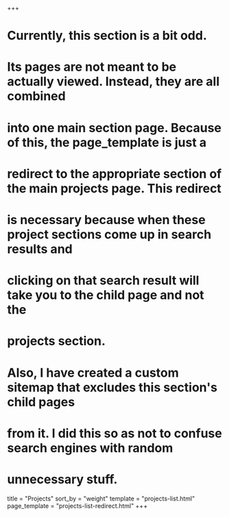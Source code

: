 +++
# Currently, this section is a bit odd.
#
# Its pages are not meant to be actually viewed. Instead, they are all combined
# into one main section page. Because of this, the page_template is just a
# redirect to the appropriate section of the main projects page. This redirect
# is necessary because when these project sections come up in search results and
# clicking on that search result will take you to the child page and not the
# projects section.
#
# Also, I have created a custom sitemap that excludes this section's child pages
# from it. I did this so as not to confuse search engines with random
# unnecessary stuff.

title = "Projects"
sort_by = "weight"
template = "projects-list.html"
page_template = "projects-list-redirect.html"
+++
